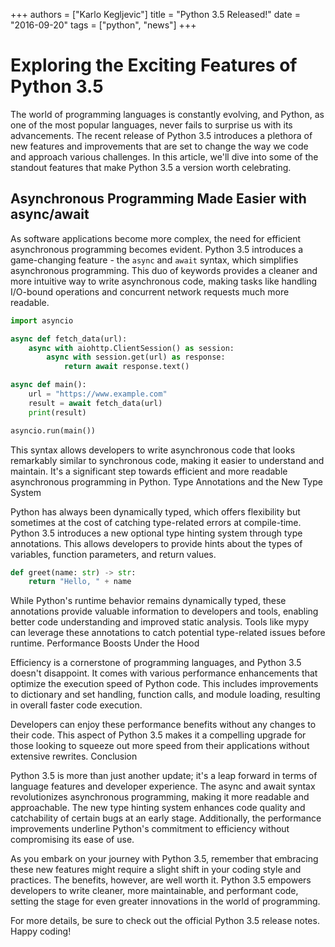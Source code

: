 +++
authors = ["Karlo Kegljevic"]
title = "Python 3.5 Released!"
date = "2016-09-20"
tags = ["python", "news"]
+++

# Exploring the Exciting Features of Python 3.5

The world of programming languages is constantly evolving, and Python, as one of the most popular languages, never fails to surprise us with its advancements. The recent release of Python 3.5 introduces a plethora of new features and improvements that are set to change the way we code and approach various challenges. In this article, we'll dive into some of the standout features that make Python 3.5 a version worth celebrating.

## Asynchronous Programming Made Easier with async/await

As software applications become more complex, the need for efficient asynchronous programming becomes evident. Python 3.5 introduces a game-changing feature - the `async` and `await` syntax, which simplifies asynchronous programming. This duo of keywords provides a cleaner and more intuitive way to write asynchronous code, making tasks like handling I/O-bound operations and concurrent network requests much more readable.

```python
import asyncio

async def fetch_data(url):
    async with aiohttp.ClientSession() as session:
        async with session.get(url) as response:
            return await response.text()

async def main():
    url = "https://www.example.com"
    result = await fetch_data(url)
    print(result)

asyncio.run(main())
```

This syntax allows developers to write asynchronous code that looks remarkably similar to synchronous code, making it easier to understand and maintain. It's a significant step towards efficient and more readable asynchronous programming in Python.
Type Annotations and the New Type System

Python has always been dynamically typed, which offers flexibility but sometimes at the cost of catching type-related errors at compile-time. Python 3.5 introduces a new optional type hinting system through type annotations. This allows developers to provide hints about the types of variables, function parameters, and return values.

```python
def greet(name: str) -> str:
    return "Hello, " + name
```

While Python's runtime behavior remains dynamically typed, these annotations provide valuable information to developers and tools, enabling better code understanding and improved static analysis. Tools like mypy can leverage these annotations to catch potential type-related issues before runtime.
Performance Boosts Under the Hood

Efficiency is a cornerstone of programming languages, and Python 3.5 doesn't disappoint. It comes with various performance enhancements that optimize the execution speed of Python code. This includes improvements to dictionary and set handling, function calls, and module loading, resulting in overall faster code execution.

Developers can enjoy these performance benefits without any changes to their code. This aspect of Python 3.5 makes it a compelling upgrade for those looking to squeeze out more speed from their applications without extensive rewrites.
Conclusion

Python 3.5 is more than just another update; it's a leap forward in terms of language features and developer experience. The async and await syntax revolutionizes asynchronous programming, making it more readable and approachable. The new type hinting system enhances code quality and catchability of certain bugs at an early stage. Additionally, the performance improvements underline Python's commitment to efficiency without compromising its ease of use.

As you embark on your journey with Python 3.5, remember that embracing these new features might require a slight shift in your coding style and practices. The benefits, however, are well worth it. Python 3.5 empowers developers to write cleaner, more maintainable, and performant code, setting the stage for even greater innovations in the world of programming.

For more details, be sure to check out the official Python 3.5 release notes. Happy coding!
